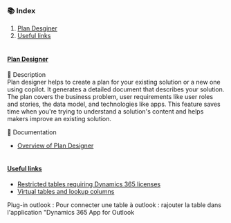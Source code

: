 ### 📚 Index
1. [Plan Desginer](#-plan-designer-)
2. [Useful links](#-useful-links-)
<br><br>

#### <ins> Plan Designer </ins>
📖 Description  
Plan designer helps to create a plan for your existing solution or a new one using copilot. It generates a detailed document that describes your solution. The plan covers the business problem, user requirements like user roles and stories, the data model, and technologies like apps. This feature saves time when you're trying to understand a solution's content and helps makers improve an existing solution.

🔗 Documentation
- [Overview of Plan Designer](https://learn.microsoft.com/en-us/power-apps/maker/plan-designer/plan-designer)
<br><br>

#### <ins> Useful links </ins>
- [Restricted tables requiring Dynamics 365 licenses](https://learn.microsoft.com/en-us/power-apps/maker/data-platform/data-platform-restricted-entities)
- [Virtual tables and lookup columns](https://mattruma.com/adventures-with-dataverse-virtual-tables-and-look-up-columns/?utm_source=substack&utm_medium=email)  

Plug-in outlook : Pour connecter une table à outlook : rajouter la table dans l'application "Dynamics 365 App for Outlook
